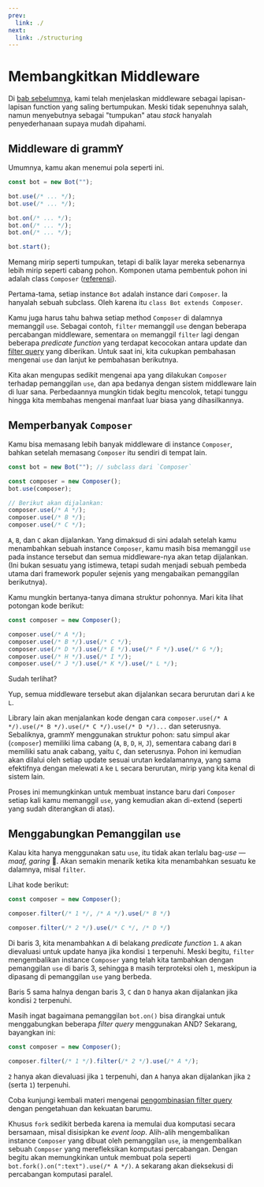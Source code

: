 ```yaml
---
prev:
  link: ./
next:
  link: ./structuring
---
```


# Membangkitkan Middleware

Di [bab sebelumnya](../guide/middleware), kami telah menjelaskan middleware sebagai lapisan-lapisan function yang saling bertumpukan.
Meski tidak sepenuhnya salah, namun menyebutnya sebagai "tumpukan" atau _stack_ hanyalah penyederhanaan supaya mudah dipahami.

## Middleware di grammY

Umumnya, kamu akan menemui pola seperti ini.

```ts
const bot = new Bot("");

bot.use(/* ... */);
bot.use(/* ... */);

bot.on(/* ... */);
bot.on(/* ... */);
bot.on(/* ... */);

bot.start();
```

Memang mirip seperti tumpukan, tetapi di balik layar mereka sebenarnya lebih mirip seperti cabang pohon.
Komponen utama pembentuk pohon ini adalah class `Composer` ([referensi](https://deno.land/x/grammy/mod.ts?s=Composer)).

Pertama-tama, setiap instance `Bot` adalah instance dari `Composer`.
Ia hanyalah sebuah subclass. Oleh karena itu `class Bot extends Composer`.

Kamu juga harus tahu bahwa setiap method `Composer` di dalamnya memanggil `use`.
Sebagai contoh, `filter` memanggil `use` dengan beberapa percabangan middleware, sementara `on` memanggil `filter` lagi dengan beberapa _predicate function_ yang terdapat kecocokan antara update dan [filter query](../guide/filter-queries) yang diberikan.
Untuk saat ini, kita cukupkan pembahasan mengenai `use` dan lanjut ke pembahasan berikutnya.

Kita akan mengupas sedikit mengenai apa yang dilakukan `Composer` terhadap pemanggilan `use`, dan apa bedanya dengan sistem middleware lain di luar sana.
Perbedaannya mungkin tidak begitu mencolok, tetapi tunggu hingga kita membahas mengenai manfaat luar biasa yang dihasilkannya.

## Memperbanyak `Composer`

Kamu bisa memasang lebih banyak middleware di instance `Composer`, bahkan setelah memasang `Composer` itu sendiri di tempat lain.

```ts
const bot = new Bot(""); // subclass dari `Composer`

const composer = new Composer();
bot.use(composer);

// Berikut akan dijalankan:
composer.use(/* A */);
composer.use(/* B */);
composer.use(/* C */);
```

`A`, `B`, dan `C` akan dijalankan.
Yang dimaksud di sini adalah setelah kamu menambahkan sebuah instance `Composer`, kamu masih bisa memanggil `use` pada instance tersebut dan semua middleware-nya akan tetap dijalankan.
(Ini bukan sesuatu yang istimewa, tetapi sudah menjadi sebuah pembeda utama dari framework populer sejenis yang mengabaikan pemanggilan berikutnya).

Kamu mungkin bertanya-tanya dimana struktur pohonnya.
Mari kita lihat potongan kode berikut:

```ts
const composer = new Composer();

composer.use(/* A */);
composer.use(/* B */).use(/* C */);
composer.use(/* D */).use(/* E */).use(/* F */).use(/* G */);
composer.use(/* H */).use(/* I */);
composer.use(/* J */).use(/* K */).use(/* L */);
```

Sudah terlihat?

Yup, semua middleware tersebut akan dijalankan secara berurutan dari `A` ke `L`.

Library lain akan menjalankan kode dengan cara `composer.use(/* A */).use(/* B */).use(/* C */).use(/* D */)...` dan seterusnya.
Sebaliknya, grammY menggunakan struktur pohon: satu simpul akar (`composer`) memiliki lima cabang (`A`, `B`, `D`, `H`, `J`), sementara cabang dari `B` memiliki satu anak cabang, yaitu `C`, dan seterusnya.
Pohon ini kemudian akan dilalui oleh setiap update sesuai urutan kedalamannya, yang sama efektifnya dengan melewati `A` ke `L` secara berurutan, mirip yang kita kenal di sistem lain.

Proses ini memungkinkan untuk membuat instance baru dari `Composer` setiap kali kamu memanggil `use`, yang kemudian akan di-extend (seperti yang sudah diterangkan di atas).

## Menggabungkan Pemanggilan `use`

Kalau kita hanya menggunakan satu `use`, itu tidak akan terlalu bag-_use_ — _maaf, garing_ :grimacing:.
Akan semakin menarik ketika kita menambahkan sesuatu ke dalamnya, misal `filter`.

Lihat kode berikut:

```ts
const composer = new Composer();

composer.filter(/* 1 */, /* A */).use(/* B */)

composer.filter(/* 2 */).use(/* C */, /* D */)
```

Di baris 3, kita menambahkan `A` di belakang _predicate function_ `1`.
`A` akan dievaluasi untuk update hanya jika kondisi `1` terpenuhi.
Meski begitu, `filter` mengembalikan instance `Composer` yang telah kita tambahkan dengan pemanggilan `use` di baris 3, sehingga `B` masih terproteksi oleh `1`, meskipun ia dipasang di pemanggilan `use` yang berbeda.

Baris 5 sama halnya dengan baris 3, `C` dan `D` hanya akan dijalankan jika kondisi `2` terpenuhi.

Masih ingat bagaimana pemanggilan `bot.on()` bisa dirangkai untuk menggabungkan beberapa _filter query_ menggunakan AND?
Sekarang, bayangkan ini:

```ts
const composer = new Composer();

composer.filter(/* 1 */).filter(/* 2 */).use(/* A */);
```

`2` hanya akan dievaluasi jika `1` terpenuhi, dan `A` hanya akan dijalankan jika `2` (serta `1`) terpenuhi.

Coba kunjungi kembali materi mengenai [pengombinasian filter query](../guide/filter-queries#mengombinasikan-beberapa-query) dengan pengetahuan dan kekuatan barumu.

Khusus `fork` sedikit berbeda karena ia memulai dua komputasi secara bersamaan, misal disisipkan ke _event loop_.
Alih-alih mengembalikan instance `Composer` yang dibuat oleh pemanggilan `use`, ia mengembalikan sebuah `Composer` yang merefleksikan komputasi percabangan.
Dengan begitu akan memungkinkan untuk membuat pola seperti `bot.fork().on(":text").use(/* A */)`.
`A` sekarang akan dieksekusi di percabangan komputasi paralel.
